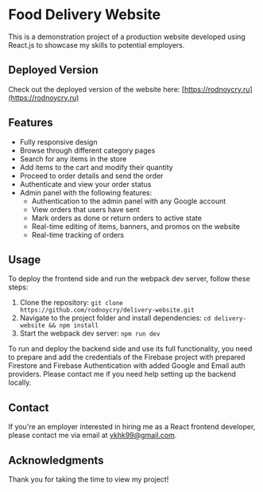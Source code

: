 # Food Delivery Website

This is a demonstration project of a production website developed using React.js to showcase my skills to potential employers.

## Deployed Version

Check out the deployed version of the website here: [https://rodnoycry.ru](https://rodnoycry.ru)

## Features

- Fully responsive design
- Browse through different category pages
- Search for any items in the store
- Add items to the cart and modify their quantity
- Proceed to order details and send the order
- Authenticate and view your order status
- Admin panel with the following features:
  - Authentication to the admin panel with any Google account
  - View orders that users have sent
  - Mark orders as done or return orders to active state
  - Real-time editing of items, banners, and promos on the website
  - Real-time tracking of orders

## Usage

To deploy the frontend side and run the webpack dev server, follow these steps:

1. Clone the repository: `git clone https://github.com/rodnoycry/delivery-website.git`
2. Navigate to the project folder and install dependencies: `cd delivery-website && npm install`
3. Start the webpack dev server: `npm run dev`

To run and deploy the backend side and use its full functionality, you need to prepare and add the credentials of the Firebase project with prepared Firestore and Firebase Authentication with added Google and Email auth providers. Please contact me if you need help setting up the backend locally.

## Contact

If you're an employer interested in hiring me as a React frontend developer, please contact me via email at vkhk99@gmail.com.

## Acknowledgments

Thank you for taking the time to view my project!
